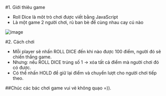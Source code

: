 #1. Giới thiêu game
- Roll Dice là môt trò chơi được viết bằng JavaScript
- Là một game 2 người chơi, rủ ban bè để cùng nhau cay cú nào

![image](https://user-images.githubusercontent.com/88303019/161009727-7c52d8e3-98bc-464a-8b3e-e17e2d8e75be.png)


#2. Cách chơi
- Mỗi player  sẽ nhấn ROLL DICE đến khi nào được 100 điểm, người đó sẽ chiến thắng game.
- Nhưng: nếu ROLL DICE trúng số 1 -> xóa tất cả điểm mà người chơi đó có được.
- Có thể nhấn HOLD để giữ lại điểm và chuyển lượt cho người chơi tiếp theo.

##Chúc các bác chơi game vui vẻ không quạo =)).
